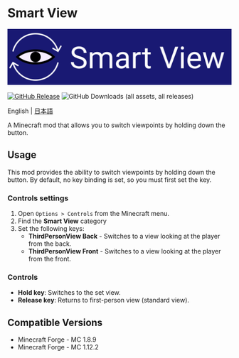 # Smart View

<p align="center">
  <img alt="logo" src="image/logo.png" />
</p>

[![GitHub Release](https://img.shields.io/github/v/release/koto28/smart-view)](https://github.com/KOTO28/smart-view/releases/latest)
![GitHub Downloads (all assets, all releases)](https://img.shields.io/github/downloads/koto28/smart-view/total)

English | [日本語](README_ja.md)

A Minecraft mod that allows you to switch viewpoints by holding down the button.

## Usage

This mod provides the ability to switch viewpoints by holding down the button. By default, no key binding is set, so you must first set the key.

### Controls settings

1. Open `Options > Controls` from the Minecraft menu.
2. Find the **Smart View** category
3. Set the following keys:
   - **ThirdPersonView Back** - Switches to a view looking at the player from the back.
   - **ThirdPersonView Front** - Switches to a view looking at the player from the front.

### Controls

- **Hold key**: Switches to the set view.
- **Release key**: Returns to first-person view (standard view).

## Compatible Versions

- Minecraft Forge - MC 1.8.9
- Minecraft Forge - MC 1.12.2
